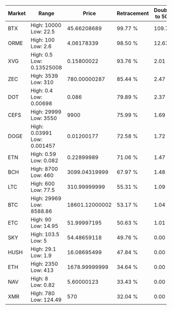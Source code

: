 | Market | Range | Price| Retracement | Doubles to 50% |
| --- | --- | --- | --- | --- |
| BTX | High: 10000<br />Low: 22.5 | 45.66208689 | 99.77 % | 109.75 |
| ORME | High: 100<br />Low: 2.6 | 4.06178339 | 98.50 % | 12.63 |
| XVG | High: 0.5<br />Low: 0.13525008 | 0.15800022 | 93.76 % | 2.01 |
| ZEC | High: 3539<br />Low: 310 | 780.00000287 | 85.44 % | 2.47 |
| DOT | High: 0.4<br />Low: 0.00698 | 0.086 | 79.89 % | 2.37 |
| CEFS | High: 29999<br />Low: 3550 | 9900 | 75.99 % | 1.69 |
| DOGE | High: 0.03991<br />Low: 0.001457 | 0.01200177 | 72.58 % | 1.72 |
| ETN | High: 0.59<br />Low: 0.082 | 0.22899989 | 71.06 % | 1.47 |
| BCH | High: 8700<br />Low: 460 | 3099.04319999 | 67.97 % | 1.48 |
| LTC | High: 600<br />Low: 77.5 | 310.99999999 | 55.31 % | 1.09 |
| BTC | High: 29969<br />Low: 8588.86 | 18601.12000002 | 53.17 % | 1.04 |
| ETC | High: 90<br />Low: 14.95 | 51.99997195 | 50.63 % | 1.01 |
| SKY | High: 103.5<br />Low: 5 | 54.48659118 | 49.76 % | 0.00 |
| HUSH | High: 29.1<br />Low: 1.9 | 16.08695499 | 47.84 % | 0.00 |
| ETH | High: 2350<br />Low: 413 | 1678.99999999 | 34.64 % | 0.00 |
| NAV | High: 8<br />Low: 0.82 | 5.60000123 | 33.43 % | 0.00 |
| XMR | High: 780<br />Low: 124.49 | 570 | 32.04 % | 0.00 |
